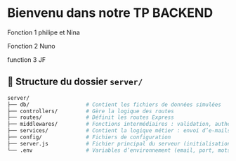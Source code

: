 # Bienvenu dans notre TP BACKEND 

Fonction 1 philipe et Nina

Fonction 2 Nuno

function 3 JF


## 📁 Structure du dossier `server/`

```bash
server/
├── db/                  # Contient les fichiers de données simulées 
├── controllers/         # Gère la logique des routes 
├── routes/              # Définit les routes Express 
├── middlewares/         # Fonctions intermédiaires : validation, authentification, gestion des erreurs
├── services/            # Contient la logique métier : envoi d’e-mails, génération de tokens, etc.
├── config/              # Fichiers de configuration 
├── server.js            # Fichier principal du serveur (initialisation d’Express)
└── .env                 # Variables d’environnement (email, port, mots de passe, etc.)
``` 